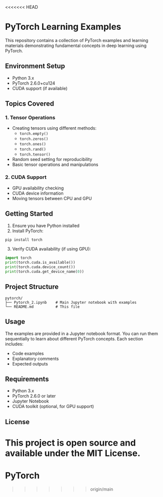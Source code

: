 <<<<<<< HEAD
# PyTorch Learning Examples

This repository contains a collection of PyTorch examples and learning materials demonstrating fundamental concepts in deep learning using PyTorch.

## Environment Setup

- Python 3.x
- PyTorch 2.6.0+cu124
- CUDA support (if available)

## Topics Covered

### 1. Tensor Operations
- Creating tensors using different methods:
  - `torch.empty()`
  - `torch.zeros()`
  - `torch.ones()`
  - `torch.rand()`
  - `torch.tensor()`
- Random seed setting for reproducibility
- Basic tensor operations and manipulations

### 2. CUDA Support
- GPU availability checking
- CUDA device information
- Moving tensors between CPU and GPU

## Getting Started

1. Ensure you have Python installed
2. Install PyTorch:
```bash
pip install torch
```

3. Verify CUDA availability (if using GPU):
```python
import torch
print(torch.cuda.is_available())
print(torch.cuda.device_count())
print(torch.cuda.get_device_name(0))
```

## Project Structure

```
pytorch/
├── Pytorch_2.ipynb    # Main Jupyter notebook with examples
└── README.md          # This file
```

## Usage

The examples are provided in a Jupyter notebook format. You can run them sequentially to learn about different PyTorch concepts. Each section includes:
- Code examples
- Explanatory comments
- Expected outputs

## Requirements

- Python 3.x
- PyTorch 2.6.0 or later
- Jupyter Notebook
- CUDA toolkit (optional, for GPU support)

## License

This project is open source and available under the MIT License. 
=======
# PyTorch
>>>>>>> origin/main
